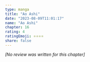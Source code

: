 ```yaml
---
type: manga
title: "Ao Ashi"
date: "2023-08-09T11:01:17"
name: "Ao Ashi"
chapter: 16
rating: 4
ratingEmoji: ⭐️⭐️⭐️⭐️
share: false
---
```


_[No review was written for this chapter]_
